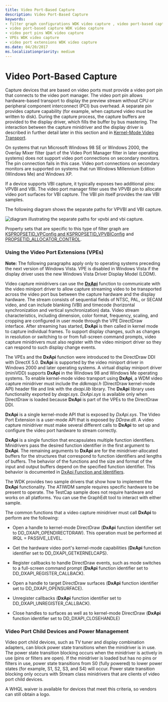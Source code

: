 ```yaml
---
title: Video Port-Based Capture
description: Video Port-Based Capture
keywords:
- filter graph configurations WDK video capture , video port-based capture
- video port-based capture WDK video capture
- video port pins WDK video capture
- VPEs WDK video capture
- video port extensions WDK video capture
ms.date: 04/20/2017
ms.localizationpriority: medium
---
```


# Video Port-Based Capture


Capture devices that are based on video ports must provide a video port pin that connects to the video port manager. The video port pin allows hardware-based transport to display the preview stream without CPU or peripheral component interconnect (PCI) bus overhead. A separate pin provides capture capability (for example, when captured video must be written to disk). During the capture process, the capture buffers are provided to the display driver, which fills the buffer by bus mastering. The interaction between the capture minidriver and the display driver is described in further detail later in this section and in [Kernel-Mode Video Transport](../display/kernel-mode-video-transport.md).

On systems that run Microsoft Windows 98 SE or Windows 2000, the Overlay Mixer filter (part of the Video Port Manager filter in later operating systems) does not support video port connections on secondary monitors. The pin connection fails in this case. Video port connections on secondary monitors are supported on systems that run Windows Millennium Edition (Windows Me) and Windows XP.

If a device supports VBI capture, it typically exposes two additional pins: VPVBI and VBI. The video port manager filter uses the VPVBI pin to allocate video port surfaces for VBI capture. The VBI pin itself provides the raw VBI samples.

The following diagram shows the separate paths for VPVBI and VBI capture.

![diagram illustrating the separate paths for vpvbi and vbi capture.](images/video-port-capture.gif)

Property sets that are specific to this type of filter graph are [KSPROPSETID\_VPConfig and KSPROPSETID\_VPVBIConfig](./kspropsetid-vpconfig-and-kspropsetid-vpvbiconfig.md) and [PROPSETID\_ALLOCATOR\_CONTROL](./propsetid-allocator-control.md).

### Using the Video Port Extensions (VPEs)

**Note:** The following paragraphs apply only to operating systems preceding the next version of Windows Vista. VPE is disabled in Windows Vista if the display driver uses the new Windows Vista Driver Display Model (LDDM).

Video capture minidrivers can use the [**DxApi**](/windows-hardware/drivers/ddi/dxapi/nf-dxapi-dxapi) function to communicate with the video miniport driver to allow capture streaming video to be transported across the video port bus between the capture hardware and the display hardware. The stream consists of sequential fields of NTSC, PAL, or SECAM video, and can include blanking (VBI) and timecode (horizontal synchronization and vertical synchronization) data. Video stream characteristics, including dimension, color format, frequency, scaling, and cropping are configured in user mode through the VPE DirectDraw interface. After streaming has started, **DxApi** is then called in kernel mode to capture individual frames. To support display changes, such as changes in resolution or switching to or from full-screen command prompts, video capture minidrivers must also register with the video miniport driver so they can respond to such display change events.

The VPEs and the **DxApi** function were introduced to the DirectDraw DDI with DirectX 5.0. **DxApi** is supported by the video miniport driver in Windows 2000 and later operating systems. A virtual display miniport driver (miniVDD) supports **DxApi** in the Windows 98 and Windows Me operating systems. To enable kernel-mode video transport using **DxApi**, a WDM video capture minidriver must include the *ddkmapi.h* (DirectDraw kernel-mode API) header file and link with the *dxapi.lib* library. The **DxApi** library uses functionality exported by *dxapi.sys*. *DxApi.sys* is available only when DirectDraw is loaded because **DxApi** is part of the VPEs to the DirectDraw DDI.

**DxApi** is a single kernel-mode API that is exposed by *DxApi.sys*. The Video Port Extension is a user-mode API that is exposed by *DDraw.dll*. A video capture minidriver must make several different calls to **DxApi** to set up and configure the video port hardware to stream correctly.

**DxApi** is a single function that encapsulates multiple function identifiers. Minidrivers pass the desired function identifier in the first argument to **DxApi**. The remaining arguments to **DxApi** are for the minidriver-allocated buffers for the structures that correspond to function identifiers and lengths of buffers. The behavior of the functions and the size and format of the input and output buffers depend on the specified function identifier. This behavior is documented in [DxApi Function and Identifiers](/windows-hardware/drivers/ddi/index).

The WDK provides two sample drivers that show how to implement the **DxApi** functionality. The ATIWDM sample requires specific hardware to be present to operate. The TestCap sample does not require hardware and works on all platforms. You can use the GraphEdt tool to interact with either sample.

The common functions that a video capture minidriver must call **DxApi** to perform are the following:

-   Open a handle to kernel-mode DirectDraw (**DxApi** function identifier set to DD\_DXAPI\_OPENDIRECTDRAW). This operation must be performed at IRQL = PASSIVE\_LEVEL.

-   Get the hardware video port's kernel-mode capabilities (**DxApi** function identifier set to DD\_DXAPI\_GETKERNELCAPS).

-   Register callbacks to handle DirectDraw events, such as mode switches to a full-screen command prompt (**DxApi** function identifier set to DD\_DXAPI\_REGISTER\_CALLBACK).

-   Open a handle to target DirectDraw surfaces (**DxApi** function identifier set to DD\_DXAPI\_OPENSURFACE).

-   Unregister callbacks (**DxApi** function identifier set to DD\_DXAPI\_UNREGISTER\_CALLBACK).

-   Close handles to surfaces as well as to kernel-mode DirectDraw (**DxApi** function identifier set to DD\_DXAPI\_CLOSEHANDLE)

### Video Port Child Devices and Power Management

Video port child devices, such as TV tuner and display combination adapters, can block power state transitions when the minidriver is in use. The power state transition blocking occurs when the minidriver is actively in use (pins or filters are open). If the minidriver is loaded but has no pins or filters in use, power state transitions from S0 (fully powered) to lower power states (for example, S1, S2, S3, and S4) will occur. Power state transition blocking only occurs with Stream class minidrivers that are clients of video port child devices.

A WHQL waiver is available for devices that meet this criteria, so vendors can still obtain a logo.

 

